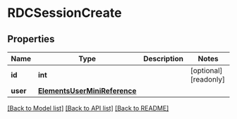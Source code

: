 # RDCSessionCreate

## Properties

Name | Type | Description | Notes
------------ | ------------- | ------------- | -------------
**id** | **int** |  | [optional] [readonly] 
**user** | [**ElementsUserMiniReference**](ElementsUserMiniReference.md) |  | 

[[Back to Model list]](../#documentation-for-models) [[Back to API list]](../#documentation-for-api-endpoints) [[Back to README]](../)


